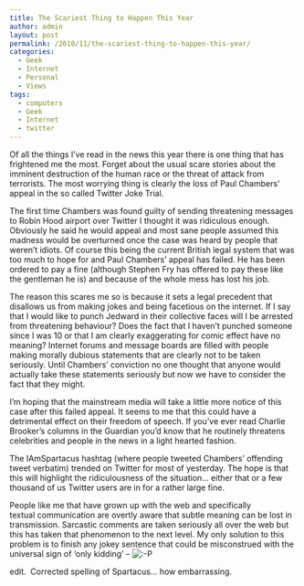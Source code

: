 ```yaml
---
title: The Scariest Thing to Happen This Year
author: admin
layout: post
permalink: /2010/11/the-scariest-thing-to-happen-this-year/
categories:
  - Geek
  - Internet
  - Personal
  - Views
tags:
  - computers
  - Geek
  - Internet
  - twitter
---
```

Of all the things I&#8217;ve read in the news this year there is one thing that has frightened me the most. Forget about the usual scare stories about the imminent destruction of the human race or the threat of attack from terrorists. The most worrying thing is clearly the loss of Paul Chambers&#8217; appeal in the so called Twitter Joke Trial.

The first time Chambers was found guilty of sending threatening messages to Robin Hood airport over Twitter I thought it was ridiculous enough. Obviously he said he would appeal and most sane people assumed this madness would be overturned once the case was heard by people that weren&#8217;t idiots. Of course this being the current British legal system that was too much to hope for and Paul Chambers&#8217; appeal has failed. He has been ordered to pay a fine (although Stephen Fry has offered to pay these like the gentleman he is) and because of the whole mess has lost his job.

The reason this scares me so is because it sets a legal precedent that disallows us from making jokes and being facetious on the internet. If I say that I would like to punch Jedward in their collective faces will I be arrested from threatening behaviour? Does the fact that I haven&#8217;t punched someone since I was 10 or that I am clearly exaggerating for comic effect have no meaning? Internet forums and message boards are filled with people making morally dubious statements that are clearly not to be taken seriously. Until Chambers&#8217; conviction no one thought that anyone would actually take these statements seriously but now we have to consider the fact that they might.

I&#8217;m hoping that the mainstream media will take a little more notice of this case after this failed appeal. It seems to me that this could have a detrimental effect on their freedom of speech. If you&#8217;ve ever read Charlie Brooker&#8217;s columns in the Guardian you&#8217;d know that he routinely threatens celebrities and people in the news in a light hearted fashion.

The IAmSpartacus hashtag (where people tweeted Chambers&#8217; offending tweet verbatim) trended on Twitter for most of yesterday. The hope is that this will highlight the ridiculousness of the situation&#8230; either that or a few thousand of us Twitter users are in for a rather large fine.

People like me that have grown up with the web and specifically textual communication are overtly aware that subtle meaning can be lost in transmission. Sarcastic comments are taken seriously all over the web but this has taken that phenomenon to the next level. My only solution to this problem is to finish any jokey sentence that could be misconstrued with the universal sign of &#8216;only kidding&#8217; &#8211; <img src="http://www.louishoughton.com/wp-includes/images/smilies/icon_razz.gif" alt=":-P" class="wp-smiley" />

edit.  Corrected spelling of Spartacus&#8230; how embarrassing.
